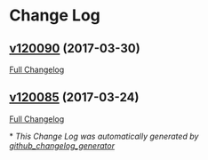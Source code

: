 # Change Log

## [v120090](https://github.com/OneSignal/OneSignal-Website-SDK/tree/v120090) (2017-03-30)
[Full Changelog](https://github.com/OneSignal/OneSignal-Website-SDK/compare/v120085...v120090)

## [v120085](https://github.com/OneSignal/OneSignal-Website-SDK/tree/v120085) (2017-03-24)
[Full Changelog](https://github.com/OneSignal/OneSignal-Website-SDK/compare/https-integration-files...v120085)



\* *This Change Log was automatically generated by [github_changelog_generator](https://github.com/skywinder/Github-Changelog-Generator)*